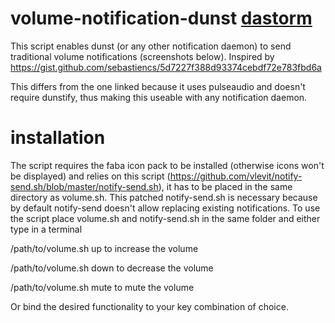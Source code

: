 # volume-notification-dunst [dastorm](https://github.com/dastorm/volume-notification-dunst/blob/master/README.md)

This script enables dunst (or any other notification daemon) to send traditional volume notifications (screenshots below).
Inspired by <https://gist.github.com/sebastiencs/5d7227f388d93374cebdf72e783fbd6a>

This differs from the one linked because it uses pulseaudio and doesn't require dunstify, thus making this useable with any notification daemon.

# installation

The script requires the faba icon pack to be installed (otherwise icons won't be displayed) and relies
on this script (<https://github.com/vlevit/notify-send.sh/blob/master/notify-send.sh>), it has to be placed in the
same directory as volume.sh. This patched notify-send.sh is necessary because by default notify-send doesn't allow replacing existing notifications. To use the script place volume.sh and notify-send.sh in the same folder and either type in a terminal

/path/to/volume.sh up            to increase the volume

/path/to/volume.sh down          to decrease the volume

/path/to/volume.sh mute          to mute the volume

Or bind the desired functionality to your key combination of choice.
